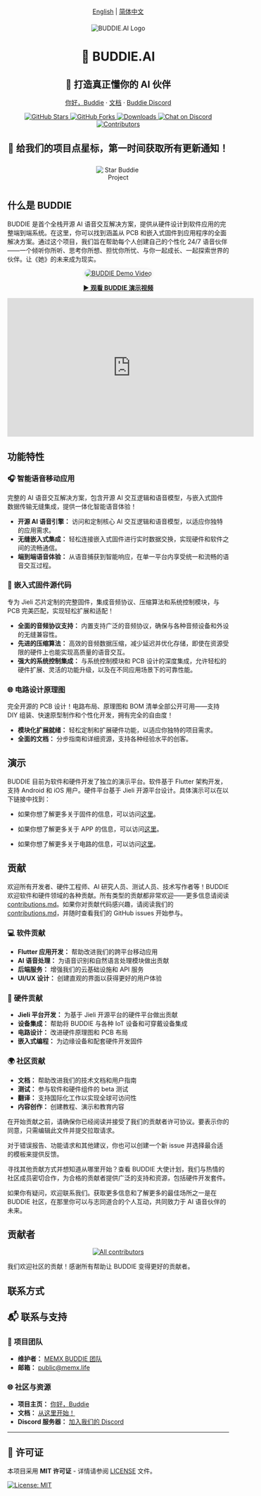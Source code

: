 # 

<p align="center">
  <a href="README.md">English</a> | <a href="README.zh_CN.md">简体中文</a>
</p>

<div style="text-align: center; margin: 20px 0;">
  <img src="image/logo.png" alt="BUDDIE.AI Logo" style="max-width: 1200px; height: auto;">
</div>

<div align="center">

# 🤖 BUDDIE.AI

## 🎯 打造真正懂你的 AI 伙伴

<p align="center">
  <a href="https://bud.inc">你好，Buddie</a> ·
  <a href="https://bud.inc">文档</a> ·
  <a href="https://discord.gg/hSDEbnqB">Buddie Discord</a>
</p>

<p align="center">
  <a href="https://github.com/Buddie-AI/Buddie" target="_blank">
    <img src="https://img.shields.io/github/stars/Buddie-AI/Buddie?logo=github&labelColor=%20%23181817&logoColor=%20%23ffffff&color=%20%23181817" alt="GitHub Stars"/>
  </a>
  <a href="https://github.com/Buddie-AI/Buddie/fork" target="_blank">
    <img src="https://img.shields.io/github/forks/Buddie-AI/Buddie?logo=github&labelColor=%20%23181817&logoColor=%20%23ffffff&color=%20%23181817" alt="GitHub Forks"/>
  </a>
  <a href="https://github.com/Buddie-AI/Buddie/releases/latest" target="_blank">
    <img src="https://img.shields.io/github/downloads/Buddie-AI/Buddie/total?logo=cloud-download&labelColor=%20%239EA7AD&logoColor=%20%23ffffff&color=%20%239EA7AD" alt="Downloads"/>
  </a>
  <a href="https://discord.gg/hSDEbnqB" target="_blank">
    <img src="https://img.shields.io/discord/1082486657678311454?logo=discord&labelColor=%20%235462eb&logoColor=%20%23f5f5f5&color=%20%235462eb" alt="Chat on Discord"/>
  </a>
  <a href="https://github.com/Buddie-AI/Buddie/graphs/contributors" target="_blank">
    <img src="https://img.shields.io/github/contributors/Buddie-AI/Buddie?logo=github&labelColor=%20%238BC34A&logoColor=%20%23ffffff&color=%20%238BC34A" alt="Contributors"/>
  </a>
</p>

</div>




<h2 align="center">🚀 给我们的项目点星标，第一时间获取所有更新通知！</h2>

<p align="center">
  <img src="image/star.gif" alt="Star Buddie Project" style="max-width: 100px; height: auto; margin: 10px 0;" />
</p>




## 什么是 BUDDIE 

BUDDIE 是首个全栈开源 AI 语音交互解决方案，提供从硬件设计到软件应用的完整端到端系统。在这里，你可以找到涵盖从 PCB 和嵌入式固件到应用程序的全面解决方案。通过这个项目，我们旨在帮助每个人创建自己的个性化 24/7 语音伙伴——一个倾听你所听、思考你所想、担忧你所忧、与你一起成长、一起探索世界的伙伴。让《她》的未来成为现实。

<p align="center">
  <a href="https://www.youtube.com/watch?v=ejEINaEQieY" target="_blank">
    <img src="https://img.youtube.com/vi/ejEINaEQieY/hqdefault.jpg" alt="BUDDIE Demo Video" style="max-width: 600px; height: auto; border-radius: 12px; box-shadow: 0 2px 8px rgba(0,0,0,0.15);" />
  </a>
</p>
<p align="center">
  <a href="https://www.youtube.com/watch?v=ejEINaEQieY" target="_blank"><b>▶️ 观看 BUDDIE 演示视频</b></a>
</p>

<p align="center">
  <iframe width="560" height="315" src="https://www.youtube.com/embed/ejEINaEQieY" title="BUDDIE Demo Video" frameborder="0" allow="accelerometer; autoplay; clipboard-write; encrypted-media; gyroscope; picture-in-picture; web-share" allowfullscreen style="display: block; margin: 0 auto;"></iframe>
</p>




## 功能特性


### 🎧 **智能语音移动应用**
完整的 AI 语音交互解决方案，包含开源 AI 交互逻辑和语音模型，与嵌入式固件数据传输无缝集成，提供一体化智能语音体验！
- **开源 AI 语音引擎：** 访问和定制核心 AI 交互逻辑和语音模型，以适应你独特的应用需求。
- **无缝嵌入式集成：** 轻松连接嵌入式固件进行实时数据交换，实现硬件和软件之间的流畅通信。
- **端到端语音体验：** 从语音捕获到智能响应，在单一平台内享受统一和流畅的语音交互过程。


### 📱 **嵌入式固件源代码**
专为 Jieli 芯片定制的完整固件，集成音频协议、压缩算法和系统控制模块，与 PCB 完美匹配，实现轻松扩展和适配！
- **全面的音频协议支持：** 内置支持广泛的音频协议，确保与各种音频设备和外设的无缝兼容性。
- **先进的压缩算法：** 高效的音频数据压缩，减少延迟并优化存储，即使在资源受限的硬件上也能实现高质量的语音交互。
- **强大的系统控制集成：** 与系统控制模块和 PCB 设计的深度集成，允许轻松的硬件扩展、灵活的功能升级，以及在不同应用场景下的可靠性能。


### 🌐 **电路设计原理图**
完全开源的 PCB 设计！电路布局、原理图和 BOM 清单全部公开可用——支持 DIY 组装、快速原型制作和个性化开发，拥有完全的自由度！

- **模块化扩展就绪：** 轻松定制和扩展硬件功能，以适应你独特的项目需求。
- **全面的文档：** 分步指南和详细资源，支持各种经验水平的创客。






## 演示
BUDDIE 目前为软件和硬件开发了独立的演示平台。软件基于 Flutter 架构开发，支持 Android 和 iOS 用户。硬件平台基于 Jieli 开源平台设计。具体演示可以在以下链接中找到：

- 如果你想了解更多关于固件的信息，可以访问[这里](Firmware-JL701N/README.md)。

- 如果你想了解更多关于 APP 的信息，可以访问[这里](APP/README.md)。

- 如果你想了解更多关于电路的信息，可以访问[这里](PCB/README.md)。




## 贡献
欢迎所有开发者、硬件工程师、AI 研究人员、测试人员、技术写作者等！BUDDIE 欢迎软件和硬件领域的各种贡献。所有类型的贡献都非常欢迎——更多信息请阅读 [contributions.md](contributions.md)。如果你对贡献代码感兴趣，请阅读我们的 [contributions.md](contributions.md)，并随时查看我们的 GitHub issues 开始参与。

### 💻 **软件贡献**
- **Flutter 应用开发：** 帮助改进我们的跨平台移动应用
- **AI 语音处理：** 为语音识别和自然语言处理模块做出贡献
- **后端服务：** 增强我们的云基础设施和 API 服务
- **UI/UX 设计：** 创建直观的界面以获得更好的用户体验

### 🔧 **硬件贡献**
- **Jieli 平台开发：** 为基于 Jieli 开源平台的硬件平台做出贡献
- **设备集成：** 帮助将 BUDDIE 与各种 IoT 设备和可穿戴设备集成
- **电路设计：** 改进硬件原理图和 PCB 布局
- **嵌入式编程：** 为边缘设备和配套硬件开发固件

### 🌍 **社区贡献**
- **文档：** 帮助改进我们的技术文档和用户指南
- **测试：** 参与软件和硬件组件的 beta 测试
- **翻译：** 支持国际化工作以实现全球可访问性
- **内容创作：** 创建教程、演示和教育内容

在开始贡献之前，请确保你已经阅读并接受了我们的贡献者许可协议。要表示你的同意，只需编辑此文件并提交拉取请求。

对于错误报告、功能请求和其他建议，你也可以创建一个新 issue 并选择最合适的模板来提供反馈。

寻找其他贡献方式并想知道从哪里开始？查看 BUDDIE 大使计划，我们与热情的社区成员密切合作，为合格的贡献者提供广泛的支持和资源，包括硬件开发套件。

如果你有疑问，欢迎联系我们。获取更多信息和了解更多的最佳场所之一是在 BUDDIE 社区，在那里你可以与志同道合的个人互动，共同致力于 AI 语音伙伴的未来。


## 贡献者

<div align="center">
  <a href="https://github.com/Buddie-AI/Buddie/graphs/contributors">
    <img src="https://contrib.rocks/image?repo=Buddie-AI/Buddie&size=large" alt="All contributors" />
  </a>
</div>

我们欢迎社区的贡献！感谢所有帮助让 BUDDIE 变得更好的贡献者。


## 联系方式

## 📬 联系与支持

### 🏢 **项目团队**
- **维护者：** [MEMX BUDDIE 团队](https://github.com/memx-life)
- **邮箱：** [public@memx.life](mailto:public@memx.life)

### 🌐 **社区与资源**
- **项目主页：** [你好，Buddie](https://bud.inc)
- **文档：** [从这里开始！](https://bud.inc)
- **Discord 服务器：** [加入我们的 Discord](https://discord.gg/hSDEbnqB)

---

## 📄 许可证

本项目采用 **MIT 许可证** - 详情请参阅 [LICENSE](LICENSE) 文件。

<a href="https://opensource.org/licenses/MIT" target="_blank">
  <img src="https://img.shields.io/badge/License-MIT-yellow?logo=opensource&labelColor=%20%23FFD700&color=%20%23FFD700" alt="License: MIT"/>
</a>
